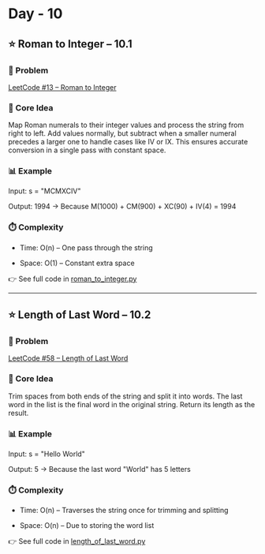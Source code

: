 # Day - 10
## ⭐️ Roman to Integer – 10.1
### 🔗 Problem
[LeetCode #13 – Roman to Integer](https://leetcode.com/problems/roman-to-integer/)

### 🧠 Core Idea
Map Roman numerals to their integer values and process the string from right to left.
Add values normally, but subtract when a smaller numeral precedes a larger one to handle cases like IV or IX.
This ensures accurate conversion in a single pass with constant space.

### 📊 Example
Input: s = "MCMXCIV"

Output: 1994 → Because M(1000) + CM(900) + XC(90) + IV(4) = 1994

### ⏱️ Complexity
- Time: O(n) – One pass through the string

- Space: O(1) – Constant extra space

👉 See full code in [roman_to_integer.py](https://github.com/lyushher/LeetCode-Python-Easy-DSA/blob/main/day-10/roman_to_integer.py)

---

## ⭐️ Length of Last Word – 10.2
### 🔗 Problem
[LeetCode #58 – Length of Last Word](https://leetcode.com/problems/length-of-last-word/)

### 🧠 Core Idea
Trim spaces from both ends of the string and split it into words.
The last word in the list is the final word in the original string.
Return its length as the result.

### 📊 Example
Input: s = "Hello World"

Output: 5 → Because the last word "World" has 5 letters

### ⏱️ Complexity
- Time: O(n) – Traverses the string once for trimming and splitting

- Space: O(n) – Due to storing the word list

👉 See full code in [length_of_last_word.py](https://github.com/lyushher/LeetCode-Python-Easy-DSA/blob/main/day-10/length_of_last_word.py)
